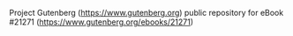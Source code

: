 Project Gutenberg (https://www.gutenberg.org) public repository for eBook #21271 (https://www.gutenberg.org/ebooks/21271)
